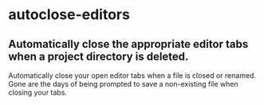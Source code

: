 # autoclose-editors

## Automatically close the appropriate editor tabs when a project directory is deleted.

Automatically close your open editor tabs when a file is closed or renamed. Gone are the days of being prompted to save a non-existing file when closing your tabs.
